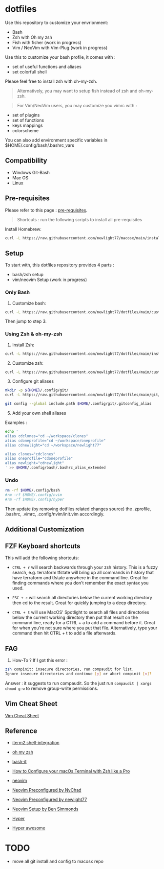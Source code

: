 # dotfiles

Use this repository to customize your envrionment:

- Bash
- Zsh with Oh my zsh
- Fish with fisher (work in progress)
- Vim / NeoVim with Vim-Plug (work in progress)

Use this to customize your bash profile, it comes with :

- set of useful functions and aliases
- set colorfull shell

Please feel free to install zsh with oh-my-zsh.

> Alternatively, you may want to setup fish instead of zsh and oh-my-zsh.

> For Vim/NeoVim users, you may customize you vimrc with :

- set of plugins
- set of functions
- keys mappings
- colorscheme

You can also add environment specific variables in $HOME/.config/bash/.bashrc_vars

## Compatibility

- Windows Git-Bash
- Mac OS
- Linux

## Pre-requisites

Please refer to this page : [pre-requisites](/pre-requisites.md).

> Shortcuts : run the following scripts to install all pre-requisites

Install Homebrew:
```bash
curl -L https://raw.githubusercontent.com/newlight77/macosx/main/install-homebrew.sh | bash
```

## Setup

To start with, this dotfiles repository provides 4 parts :

- bash/zsh setup
- vim/neovim Setup (work in progress)

### Only Bash

1. Customize bash:

```bash
curl -L https://raw.githubusercontent.com/newlight77/dotfiles/main/customize-bash.sh | bash
```

Then jump to step 3.

### Using Zsh & oh-my-zsh

1. Install Zsh:

```bash
curl -L https://raw.githubusercontent.com/newlight77/dotfiles/main/install-zsh.sh | bash
```

2. Customize zsh:

```bash
curl -L https://raw.githubusercontent.com/newlight77/dotfiles/main/customize-zsh.sh | bash
```

3. Configure git aliases

```bash
mkdir -p ${HOME}/.config/git/
curl -L https://raw.githubusercontent.com/newlight77/dotfiles/main/git/.gitconfig_alias -o ${HOME}/.config/git/gitconfig_alias

git config --global include.path $HOME/.config/git/.gitconfig_alias
```

5. Add your own shell aliases

Examples :

```bash
echo '
alias cdclones="cd ~/workspace/clones"
alias cdoneprofile="cd ~/workspace/oneprofile"
alias cdnewlight="cd ~/workspace/newlight77"

alias clones="cdclones"
alias oneprofile="cdoneprofile"
alias newlight="cdnewlight"
' >> $HOME/.config/bash/.bashrc_alias_extended
```

### Undo

```bash
rm -rf $HOME/.config/bash
#rm -rf $HOME/.config/nvim
#rm -rf $HOME/.config/hyper
```

Then update (by removing dotfiles related changes source) the .zprofile, .bashrc, .vimrc, .config/nvim/init.vim accordingly.

## Additional Customization

## FZF Keyboard shortcuts

This will add the following shortcuts:

- `CTRL + r` will search backwards through your zsh history. This is a fuzzy search, e.g. terraform tfstate will bring up all commands in history that have terraform and tfstate anywhere in the command line. Great for finding commands where you don't remember the exact syntax you used.

- `ESC + c` will search all directories below the current working directory then cd to the result. Great for quickly jumping to a deep directory.

- `CTRL + t` will use MacOS' Spotlight to search all files and directories below the current working directory then put that result on the command line, ready for a CTRL + a to add a command before it. Great for when you're not sure where you put that file. Alternatively, type your command then hit CTRL + t to add a file afterwards.

## FAG

1. How-To ? If I got this error :

```bash
zsh compinit: insecure directories, run compaudit for list.
Ignore insecure directories and continue [y] or abort compinit [n]?
```

Answer : it suggests to run compaudit. So the just run `compaudit | xargs chmod g-w` to remove group-write permissions.

## Vim Cheat Sheet

[Vim Cheat Sheet](https://vim.rtorr.com/)

## Reference

- [iterm2 shell-integration](https://iterm2.com/documentation-shell-integration.html)
- [oh my zsh](https://ohmyz.sh/)
- [bash-it](https://github.com/Bash-it/bash-it)
- [How to Configure your macOs Terminal with Zsh like a Pro](https://www.freecodecamp.org/news/how-to-configure-your-macos-terminal-with-zsh-like-a-pro-c0ab3f3c1156/)

- [neovim](https://neovim.io/)
- [Neovim Preconfigured by NvChad](https://github.com/newlight77/NvChad)
- [Neovim Preconfigured by newlight77](https://github.com/newlight77/neovim-preconfigured)
- [Neovim Setup by Ben Simmonds](https://www.bencode.net/posts/vim/)

- [Hyper](https://hyper.is/#installation)
- [Hyper awesome](https://github.com/bnb/awesome-hyper)


# TODO

- move all git install and config to macosx repo
